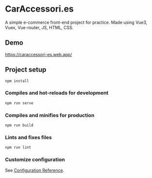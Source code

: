 # CarAccessori.es

A simple e-commerce front-end project for practice. Made using Vue3, Vuex, Vue-router, JS, HTML, CSS.

## Demo

https://caraccessori-es.web.app/

## Project setup

```
npm install
```

### Compiles and hot-reloads for development

```
npm run serve
```

### Compiles and minifies for production

```
npm run build
```

### Lints and fixes files

```
npm run lint
```

### Customize configuration

See [Configuration Reference](https://cli.vuejs.org/config/).
